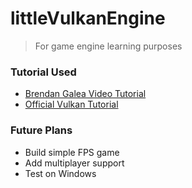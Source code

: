 # littleVulkanEngine
> For game engine learning purposes
### Tutorial Used
- [Brendan Galea Video Tutorial](https://www.youtube.com/playlist?list=PL8327DO66nu9qYVKLDmdLW_84-yE4auCR)
- [Official Vulkan Tutorial](https://vulkan-tutorial.com/Drawing_a_triangle/Setup/Base_code)

### Future Plans
- Build simple FPS game
- Add multiplayer support
- Test on Windows

